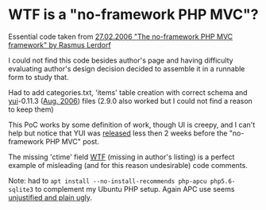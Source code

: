 # WTF is a "no-framework PHP MVC"?

Essential code taken from [27.02.2006 "The no-framework PHP MVC framework" by
Rasmus Lerdorf](https://toys.lerdorf.com/archives/38-The-no-framework-PHP-MVC-framework.html)

I could not find this code besides author's page and having difficulty evaluating
author's design decision decided to assemble it in a runnable form to study that.

Had to add categories.txt, 'items' table creation with correct schema
and [yui](https://en.wikipedia.org/wiki/YUI_Library)-0.11.3
([Aug. 2006](http://web.archive.org/web/20180925230201/https://yuiblog.com/blog/2006/08/28/yui-release-113)) files
(2.9.0 also worked but I could not find a reason to keep them)

This PoC works by some definition of work, though UI is creepy, and I can't help but notice that YUI was
[released](http://web.archive.org/web/20180925230201/https://yuiblog.com/blog/2006/02/13/the-yahoo-user-interface-library/)
less then 2 weeks before the "no-framework PHP MVC" post.

The missing 'ctime' field [WTF](https://github.com/mz0/no-framework-PHP/blob/master/model/items.inc#L8)
(missing in author's listing) is a perfect example of misleading (and for this reason undesirable) code comments.

Note: had to `apt install --no-install-recommends php-apcu php5.6-sqlite3` to complement my Ubuntu PHP setup.
Again APC use seems [unjustified and plain ugly](https://github.com/mz0/no-framework-PHP/blob/23e0723e29c234baaf0d0cf70872876c0fc0f361/model/db.inc#L23).
